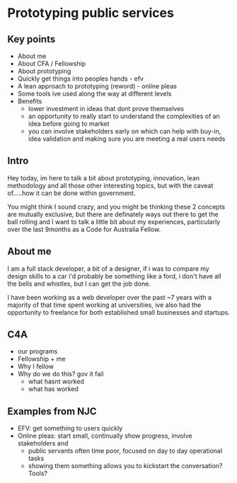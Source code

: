 # Prototyping public services
## Key points
* About me
* About CFA / Fellowship
* About prototyping
* Quickly get things into peoples hands - efv
* A lean approach to prototyping (reword) - online pleas
* Some tools ive used along the way at different levels
* Benefits
  - lower investment in ideas that dont prove themselves
  - an opportunity to really start to understand the complexities of an idea before going to market
  - you can involve stakeholders early on which can help with buy-in, idea validation and making sure you are meeting a real users needs

## Intro
Hey today, im here to talk a bit about prototyping, innovation, lean methodology and all those other interesting topics, but with the caveat of.....how it can be done within government.

You might think I sound crazy, and you might be thinking these 2 concepts are mutually exclusive, but there are definately ways out there to get the ball rolling and I want to talk a little bit about my experiences, particularly over the last 9months as a Code for Australia Fellow.

## About me
I am a full stack developer, a bit of a designer, if i was to compare my design skills to a car i'd probably be something like a ford, i don't have all the bells and whistles, but I can get the job done.

I have been working as a web developer over the past ~7 years with a majority of that time spent working at universities, ive also had the opportunity to freelance for both established small businesses and startups.


## C4A
* our programs
* Fellowship + me
* Why I fellow
* Why do we do this? gov it fail
  - what hasnt worked
  - what has worked

## Examples from NJC
* EFV: get something to users quickly
* Online pleas: start small, continually show progress, involve stakeholders and
  - public servants often time poor, focused on day to day operational tasks
  - showing them something allows you to kickstart the conversation?
Tools?
